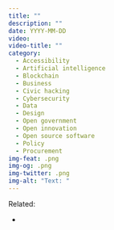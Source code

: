 ```yaml
---
title: ""
description: ""
date: YYYY-MM-DD
video: 
video-title: ""
category:
  - Accessibility
  - Artificial intelligence
  - Blockchain
  - Business
  - Civic hacking
  - Cybersecurity
  - Data
  - Design
  - Open government
  - Open innovation
  - Open source software
  - Policy
  - Procurement
img-feat: .png
img-og: .png
img-twitter: .png
img-alt: "Text: "
---
```


Related:

- []()